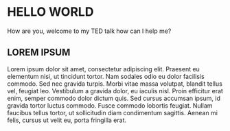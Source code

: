 # HELLO WORLD 

How are you, welcome to my TED talk how can I help me?

## LOREM IPSUM 

Lorem ipsum dolor sit amet, consectetur adipiscing elit. Praesent eu elementum nisi, ut tincidunt tortor. Nam sodales odio eu dolor facilisis commodo. Sed nec gravida turpis. Morbi vitae massa volutpat, blandit tellus vel, feugiat leo. Vestibulum a gravida dolor, eu iaculis nisl. Proin efficitur erat enim, semper commodo dolor dictum quis. Sed cursus accumsan ipsum, id gravida tortor luctus commodo. Fusce commodo lobortis feugiat. Nullam faucibus tellus tortor, ut sollicitudin diam condimentum sagittis. Aenean mi felis, cursus ut velit eu, porta fringilla erat. 
